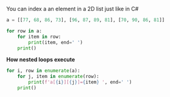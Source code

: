 You can index a an element in a 2D list just like in C#
```python
a = [[77, 68, 86, 73], [96, 87, 89, 81], [70, 90, 86, 81]]

for row in a:
	for item in row:
		print(item, end=' ')
	print()
```

**How nested loops execute**
```python
for i, row in enumerate(a):
	for j, item in enumerate(row):
		print(f'a[{i}][{j}]={item} ', end=' ')
	print()
```

